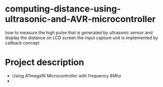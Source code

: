 # computing-distance-using-ultrasonic-and-AVR-microcontroller
how to measure the high pulse that is generated by ultrasonic sensor and display the distance on LCD screen
the input capture unit is implemented by callback concept 
# Project description
- Using ATmega16 Microcontroller with frequency 8Mhz<br/>
- 
